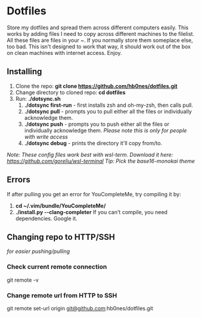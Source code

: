 # Dotfiles
Store my dotfiles and spread them across different computers easily.
This works by adding files I need to copy across different machines to the filelist.
All these files are files in your ~. If you normally store them someplace else, too bad.
This isn't designed to work that way, it should work out of the box on clean machines with internet access.
Enjoy.

## Installing
1. Clone the repo: **git clone https://github.com/hb0nes/dotfiles.git**
2. Change directory to cloned repo: **cd dotfiles**
3. Run: **./dotsync.sh**
    1. **./dotsync first-run** - first installs zsh and oh-my-zsh, then calls pull.
    2. **./dotsync pull** - prompts you to pull either all the files or individually acknowledge them.
    3. **./dotsync push** - prompts you to push either all the files or individually acknowledge them. *Please note this is only for people with write access*
    4. **./dotsync debug** - prints the directory it'll copy from/to.


*Note: These config files work best with wsl-term. Download it here: https://github.com/goreliu/wsl-terminal*
*Tip: Pick the base16-monokai theme*

## Errors
If after pulling you get an error for YouCompleteMe, try compiling it by:
1. **cd ~/.vim/bundle/YouCompleteMe/**
2. **./install.py --clang-completer**
If you can't compile, you need dependencies. Google it.

## Changing repo to HTTP/SSH 
*for easier pushing/pulling*
### Check current remote connection
git remote -v
### Change remote url from HTTP to SSH
git remote set-url origin git@github.com:hb0nes/dotfiles.git
